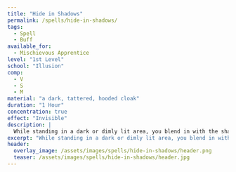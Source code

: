 ```yaml
---
title: "Hide in Shadows"
permalink: /spells/hide-in-shadows/
tags:
  - Spell
  - Buff
available_for:
  - Mischievous Apprentice
level: "1st Level"
school: "Illusion"
comp:
  - V
  - S
  - M
material: "a dark, tattered, hooded cloak"
duration: "1 Hour"
concentration: true
effect: "Invisible"
description: |
  While standing in a dark or dimly lit area, you blend in with the shadows around you, becoming [invisible](/rules/conditions/#invisible/) for the duration. Anything you're wearing or carrying is invisible as long as it is on your person. The spell ends if you find yourself in a well-lit area, perform an attack, or cast a spell.
excerpt: "While standing in a dark or dimly lit area, you blend in with the shadows around you, becoming invisible for the duration."
header:
  overlay_image: /assets/images/spells/hide-in-shadows/header.png
  teaser: /assets/images/spells/hide-in-shadows/header.jpg
---
```


